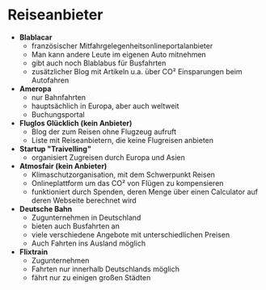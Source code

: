 # Reiseanbieter

- **Blablacar**
  - französischer Mitfahrgelegenheitsonlineportalanbieter
  - Man kann andere Leute im eigenen Auto mitnehmen
  - gibt auch noch Blablabus für Busfahrten
  - zusätzlicher Blog mit Artikeln u.a. über CO² Einsparungen beim Autofahren
- **Ameropa**
  - nur Bahnfahrten
  - hauptsächlich in Europa, aber auch weltweit
  - Buchungsportal
- **Fluglos Glücklich (kein Anbieter)**
  - Blog der zum Reisen ohne Flugzeug aufruft
  - Liste mit Reiseanbietern, die keine Flugreisen anbieten
- **Startup "Traivelling"**
  - organisiert Zugreisen durch Europa und Asien
- **Atmosfair (kein Anbieter)**
  - Klimaschutzorganisation, mit dem Schwerpunkt Reisen
  - Onlineplattform um das CO² von Flügen zu kompensieren
  - funktioniert durch Spenden, deren Menge über einen Calculator auf deren Webseite berechnet wird
- **Deutsche Bahn**
  - Zugunternehmen in Deutschland
  - bieten auch Busfahrten an
  - viele verschiedene Angebote mit unterschiedlichen Preisen
  - Auch Fahrten ins Ausland möglich
- **Flixtrain**
  - Zugunternehmen
  - Fahrten nur innerhalb Deutschlands möglich
  - fährt nur zu einigen großen Städten
